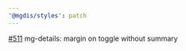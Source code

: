 ```yaml
---
'@mgdis/styles': patch
---
```


[#511](https://gitlab.mgdis.fr/core/core-ui/core-ui/-/issues/511) mg-details: margin on toggle without summary
